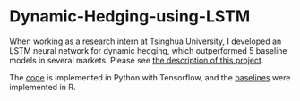 # Dynamic-Hedging-using-LSTM
When working as a research intern at Tsinghua University, I developed an LSTM neural network for dynamic hedging, which outperformed 5 baseline models in several markets. Please see [the description of this project](Dynamic_Hedging_using_LSTM.pdf).

The [code](Code.py) is implemented in Python with Tensorflow, and the [baselines](Baselines.Rmd) were implemented in R.


